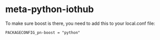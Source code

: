 # meta-python-iothub

To make sure boost is there, you need to add this to your local.conf file:


```
PACKAGECONFIG_pn-boost = "python"
```
